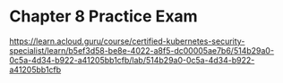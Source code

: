# Chapter 8 Practice Exam

https://learn.acloud.guru/course/certified-kubernetes-security-specialist/learn/b5ef3d58-be8e-4022-a8f5-dc00005ae7b6/514b29a0-0c5a-4d34-b922-a41205bb1cfb/lab/514b29a0-0c5a-4d34-b922-a41205bb1cfb